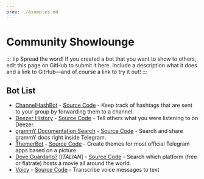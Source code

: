 ```yaml
---
prev: ./examples.md
---
```


# Community Showlounge

::: tip Spread the word!
If you created a bot that you want to show to others, edit this page on GitHub to submit it here.
Include a description what it does and a link to GitHub—and of course a link to try it out!
:::

## Bot List

- [ChannelHashBot](https://t.me/ChannelHashBot) - [Source Code](https://github.com/AndrewLaneX/ChannelHashBot) - Keep track of hashtags that are sent to your group by forwarding them to a channel.
- [Deezer History](https://t.me/DeezerHistoryBot) - [Source Code](https://github.com/rojserbest/deezer_history) - Tell others what you were listening to on Deezer.
- [grammY Documentation Search](https://t.me/grammydocsbot) - [Source Code](https://github.com/grammyjs/website/tree/main/grammydocsbot) - Search and share grammY docs right inside Telegram.
- [ThemerBot](https://t.me/ThemerBot) - [Source Code](https://github.com/ThemerBot/ThemerBot) - Create themes for most official Telegram apps based on a picture.
- [Dove Guardarlo?](https://t.me/filmchecker_bot) [_ITALIAN_] - [Source Code](https://github.com/Emidio21/FilmChecker-TGBot) - Search which platform (free or flatrate) hosts a movie all around the world.
- [Voicy](https://t.me/voicybot) - [Source Code](https://github.com/backmeupplz/voicy) - Transcribe voice messages to text
